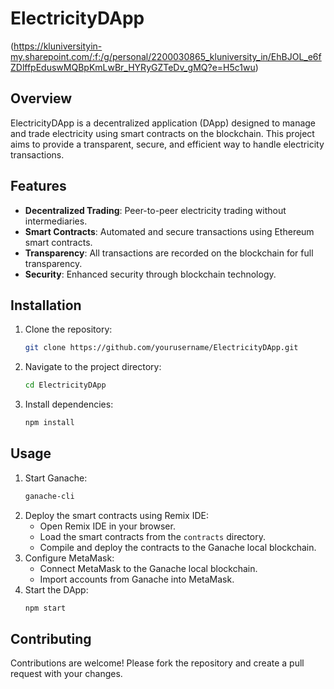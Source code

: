 # ElectricityDApp

(https://kluniversityin-my.sharepoint.com/:f:/g/personal/2200030865_kluniversity_in/EhBJOL_e6fZDlffpEduswMQBpKmLwBr_HYRyGZTeDv_gMQ?e=H5c1wu)

## Overview
ElectricityDApp is a decentralized application (DApp) designed to manage and trade electricity using smart contracts on the blockchain. This project aims to provide a transparent, secure, and efficient way to handle electricity transactions.

## Features
- **Decentralized Trading**: Peer-to-peer electricity trading without intermediaries.
- **Smart Contracts**: Automated and secure transactions using Ethereum smart contracts.
- **Transparency**: All transactions are recorded on the blockchain for full transparency.
- **Security**: Enhanced security through blockchain technology.

## Installation
1. Clone the repository:
    ```bash
    git clone https://github.com/yourusername/ElectricityDApp.git
    ```
2. Navigate to the project directory:
    ```bash
    cd ElectricityDApp
    ```
3. Install dependencies:
    ```bash
    npm install
    ```

## Usage
1. Start Ganache:
    ```bash
    ganache-cli
    ```
2. Deploy the smart contracts using Remix IDE:
    - Open Remix IDE in your browser.
    - Load the smart contracts from the `contracts` directory.
    - Compile and deploy the contracts to the Ganache local blockchain.
3. Configure MetaMask:
    - Connect MetaMask to the Ganache local blockchain.
    - Import accounts from Ganache into MetaMask.
4. Start the DApp:
    ```bash
    npm start
    ```

## Contributing
Contributions are welcome! Please fork the repository and create a pull request with your changes.
